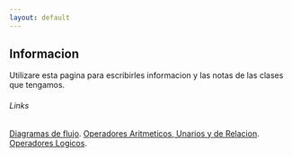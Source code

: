 ```yaml
---
layout: default
---
```


## Informacion 

Utilizare esta pagina para escribirles informacion y las notas de las clases que tengamos.


###### Links

[Diagramas de flujo](./diagramas_de_flujo).
[Operadores Aritmeticos, Unarios y de Relacion](./operadores_aritmeticos).
[Operadores Logicos](./operadores_logicos).

